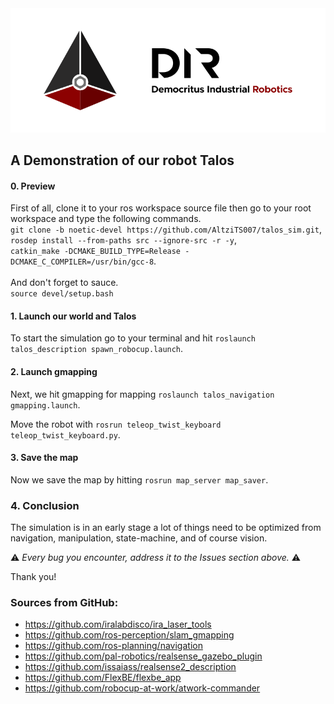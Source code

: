 <img title="D.I.R." alt="Alt text" src="/images/dir_horizontal.png">

## A Demonstration of our robot Talos


#### 0. Preview

First of all, clone it to your ros workspace source file then go to your root workspace and type the following commands.
<br>
```git clone -b noetic-devel https://github.com/AltziTS007/talos_sim.git```,
<br>
```rosdep install --from-paths src --ignore-src -r -y```,
<br>
```catkin_make -DCMAKE_BUILD_TYPE=Release -DCMAKE_C_COMPILER=/usr/bin/gcc-8```.
<br>
<br>
And don't forget to sauce.
<br>
```source devel/setup.bash```

#### 1. Launch our world and Talos

To start the simulation go to your terminal and hit ```roslaunch talos_description spawn_robocup.launch```.

#### 2. Launch gmapping

Next, we hit gmapping for mapping ```roslaunch talos_navigation gmapping.launch```.

Move the robot with ```rosrun teleop_twist_keyboard teleop_twist_keyboard.py```.

#### 3. Save the map

Now we save the map by hitting ```rosrun map_server map_saver```.


### 4. Conclusion

The simulation is in an early stage a lot of things need to be optimized from navigation, manipulation, state-machine, and of course vision. 


:warning: *Every bug you encounter, address it to the Issues section above.* :warning:

Thank you!


### Sources from GitHub:

- https://github.com/iralabdisco/ira_laser_tools
- https://github.com/ros-perception/slam_gmapping
- https://github.com/ros-planning/navigation
- https://github.com/pal-robotics/realsense_gazebo_plugin
- https://github.com/issaiass/realsense2_description
- https://github.com/FlexBE/flexbe_app
- https://github.com/robocup-at-work/atwork-commander
